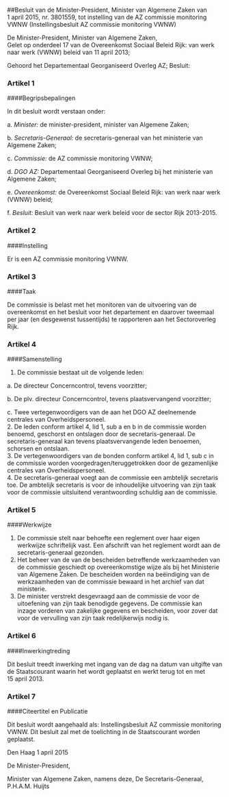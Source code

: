 <meta http-equiv='Content-Type' content='text/html; charset=utf-8' />

##Besluit van de Minister-President, Minister van Algemene Zaken van 1 april 2015, nr. 3801559, tot instelling van de AZ commissie monitoring VWNW (Instellingsbesluit AZ commissie monitoring VWNW)

De Minister-President, Minister van Algemene Zaken,  
Gelet op onderdeel 17 van de Overeenkomst Sociaal Beleid Rijk: van werk naar werk (VWNW) beleid van 11 april 2013;

Gehoord het Departementaal Georganiseerd Overleg AZ;
Besluit:    

### Artikel  1  

####Begripsbepalingen

In dit besluit wordt verstaan onder: 

a.  *Minister:* de minister-president, minister van Algemene Zaken;  

b.  *Secretaris-Generaal:* de secretaris-generaal van het ministerie van Algemene Zaken;  

c.  *Commissie:* de AZ commissie monitoring VWNW;  

d.  *DGO AZ:* Departementaal Georganiseerd Overleg bij het ministerie van Algemene Zaken;  

e.  *Overeenkomst:* de Overeenkomst Sociaal Beleid Rijk: van werk naar werk (VWNW) beleid;  

f.  *Besluit:* Besluit van werk naar werk beleid voor de sector Rijk 2013-2015.   

### Artikel  2  

####Instelling

Er is een AZ commissie monitoring VWNW. 

### Artikel  3  

####Taak

De commissie is belast met het monitoren van de uitvoering van de overeenkomst en het besluit voor het departement en daarover tweemaal per jaar (en desgewenst tussentijds) te rapporteren aan het Sectoroverleg Rijk. 

### Artikel  4  

####Samenstelling

1.  De commissie bestaat uit de volgende leden: 

a. De directeur Concerncontrol, tevens voorzitter;  

b. De plv. directeur Concerncontrol, tevens plaatsvervangend voorzitter;  

c. Twee vertegenwoordigers van de aan het DGO AZ deelnemende centrales van Overheidspersoneel.     
2.  De leden conform artikel 4, lid 1, sub a en b in de commissie worden benoemd, geschorst en ontslagen door de secretaris-generaal. De secretaris-generaal kan tevens plaatsvervangende leden benoemen, schorsen en ontslaan.   
3.  De vertegenwoordigers van de bonden conform artikel 4, lid 1, sub c in de commissie worden voorgedragen/teruggetrokken door de gezamenlijke centrales van Overheidspersoneel.   
4.  De secretaris-generaal voegt aan de commissie een ambtelijk secretaris toe. De ambtelijk secretaris is voor de inhoudelijke uitvoering van zijn taak voor de commissie uitsluitend verantwoording schuldig aan de commissie.  

### Artikel  5  

####Werkwijze

1.  De commissie stelt naar behoefte een reglement over haar eigen werkwijze schriftelijk vast. Een afschrift van het reglement wordt aan de secretaris-generaal gezonden.   
2.  Het beheer van de van de bescheiden betreffende werkzaamheden van de commissie geschiedt op overeenkomstige wijze als bij het Ministerie van Algemene Zaken. De bescheiden worden na beëindiging van de werkzaamheden van de commissie bewaard in het archief van dat ministerie.   
3.  De minister verstrekt desgevraagd aan de commissie de voor de uitoefening van zijn taak benodigde gegevens. De commissie kan inzage vorderen van zakelijke gegevens en bescheiden, voor zover dat voor de vervulling van zijn taak redelijkerwijs nodig is.  

### Artikel  6  

####Inwerkingtreding

Dit besluit treedt inwerking met ingang van de dag na datum van uitgifte van de Staatscourant waarin het wordt geplaatst en werkt terug tot en met 15 april 2013. 

### Artikel  7  

####Citeertitel en Publicatie

Dit besluit wordt aangehaald als: Instellingsbesluit AZ commissie monitoring VWNW. 
Dit besluit zal met de toelichting in de Staatscourant worden geplaatst.   

Den Haag 
1 april 2015   

De 
Minister-President, 

Minister van Algemene Zaken, namens deze, 
De Secretaris-Generaal, 
P.H.A.M. Huijts     
